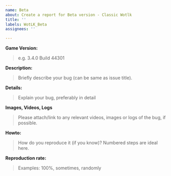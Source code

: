 ```yaml
---
name: Beta
about: Create a report for Beta version - Classic Wotlk
title: ''
labels: WotLK_Beta
assignees: ''

---
```


**Game Version:**
> e.g. 3.4.0 Build 44301

**Description:**
> Briefly describe your bug (can be same as issue title).

**Details:**
> Explain your bug, preferably in detail

**Images, Videos, Logs**
> Please attach/link to any relevant videos, images or logs of the bug, if possible.

**Howto:**
> How do you reproduce it (if you know)? Numbered steps are ideal here.

**Reproduction rate:**
> Examples: 100%, sometimes, randomly
